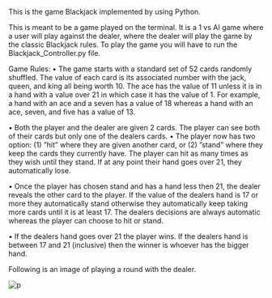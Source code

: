 This is the game Blackjack implemented by using Python.

This is meant to be a game played on the terminal. It is a 1 vs AI game where a user will play against the dealer, where the dealer will play the game by the classic Blackjack rules. To play the game you will have to run the Blackjack_Controller.py file. 

Game Rules:
• The game starts with a standard set of 52 cards randomly shuffled. The value of each card is its associated number with the jack, queen, and king all being worth 10. The ace has the value of 11 unless it is in a hand with a value over 21 in which case it has the value of 1. For example, a hand with an ace and a seven has a value of 18 whereas a hand with an ace, seven, and five has a value of 13. 

• Both the player and the dealer are given 2 cards. The player can see both of their cards but only one of the dealers cards.
• The player now has two option: (1) ”hit” where they are given another card, or (2) ”stand” where they keep the cards they currently have. The player can hit as many times as they wish until they stand. If at any point their hand goes over 21, they automatically lose.

• Once the player has chosen stand and has a hand less then 21, the dealer reveals the other card to
the player. If the value of the dealers hand is 17 or more they automatically stand otherwise they
automatically keep taking more cards until it is at least 17. The dealers decisions are always automatic
whereas the player can choose to hit or stand.

• If the dealers hand goes over 21 the player wins. If the dealers hand is between 17 and 21 (inclusive) then the winner is whoever has the bigger hand.

Following is an image of playing a round with the dealer.

![p](https://user-images.githubusercontent.com/35476666/125219827-65fe8a80-e27a-11eb-860b-249817e5f0b2.PNG)

